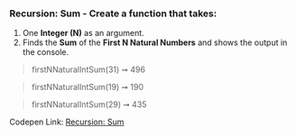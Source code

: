 ### Recursion: Sum - Create a function that takes: 

1. One **Integer (N)** as an argument. 
1. Finds the **Sum** of the **First N Natural Numbers** and shows the output in the console.

> firstNNaturalIntSum(31) ➞ 496 

> firstNNaturalIntSum(19) ➞ 190

> firstNNaturalIntSum(29) ➞ 435

Codepen Link: [Recursion: Sum](https://codepen.io/naveencoder/pen/BaBvRqL?editors=0012)